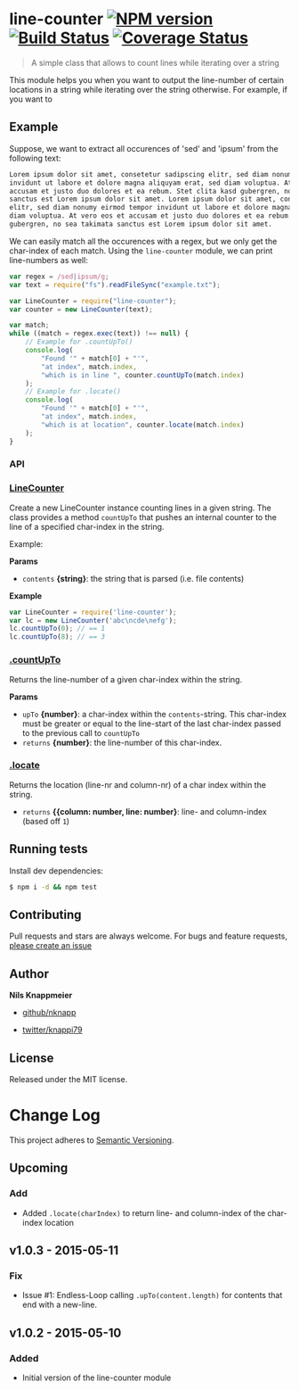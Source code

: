 # line-counter [![NPM version](https://badge.fury.io/js/line-counter.svg)](http://badge.fury.io/js/line-counter)  [![Build Status](https://travis-ci.org/nknapp/line-counter.svg)](https://travis-ci.org/nknapp/line-counter)  [![Coverage Status](https://img.shields.io/coveralls/nknapp/line-counter.svg)](https://coveralls.io/r/nknapp/line-counter)

> A simple class that allows to count lines while iterating over a string

This module helps you when you want to output the line-number of certain locations in a string while iterating over the string otherwise.
For example, if you want to

## Example

Suppose, we want to extract all occurences of 'sed' and 'ipsum' from the following text:

```txt
Lorem ipsum dolor sit amet, consetetur sadipscing elitr, sed diam nonumy eirmod tempor
invidunt ut labore et dolore magna aliquyam erat, sed diam voluptua. At vero eos et
accusam et justo duo dolores et ea rebum. Stet clita kasd gubergren, no sea takimata
sanctus est Lorem ipsum dolor sit amet. Lorem ipsum dolor sit amet, consetetur sadipscing
elitr, sed diam nonumy eirmod tempor invidunt ut labore et dolore magna aliquyam erat, sed
diam voluptua. At vero eos et accusam et justo duo dolores et ea rebum. Stet clita kasd
gubergren, no sea takimata sanctus est Lorem ipsum dolor sit amet.
```

We can easily match all the occurences with a regex, but we only get the char-index of each match.
Using the `line-counter` module, we can print line-numbers as well:

```js
var regex = /sed|ipsum/g;
var text = require("fs").readFileSync("example.txt");

var LineCounter = require("line-counter");
var counter = new LineCounter(text);

var match;
while ((match = regex.exec(text)) !== null) {
    // Example for .countUpTo()
    console.log(
        "Found '" + match[0] + "'",
        "at index", match.index,
        "which is in line ", counter.countUpTo(match.index)
    );
    // Example for .locate()
    console.log(
        "Found '" + match[0] + "'",
        "at index", match.index,
        "which is at location", counter.locate(match.index)
    );
}
```

### API

### [LineCounter](index.js#L44)

Create a new LineCounter instance counting lines in a given string. The class provides a method `countUpTo` that pushes an internal counter to the line of a specified char-index in the string.

Example:

**Params**

* `contents` **{string}**: the string that is parsed (i.e. file contents)

**Example**

```js
var LineCounter = require('line-counter');
var lc = new LineCounter('abc\ncde\nefg');
lc.countUpTo(0); // == 1
lc.countUpTo(8); // == 3
```

### [.countUpTo](index.js#L70)

Returns the line-number of a given char-index within the string.

**Params**

* `upTo` **{number}**: a char-index within the `contents`-string. This char-index must be greater or equal to the line-start of the last char-index passed to the previous call to `countUpTo`
* `returns` **{number}**: the line-number of this char-index.

### [.locate](index.js#L111)

Returns the location (line-nr and column-nr) of a char index
within the string.

* `returns` **{{column: number, line: number}**: line- and column-index (based off `1`)

## Running tests

Install dev dependencies:

```sh
$ npm i -d && npm test
```

## Contributing

Pull requests and stars are always welcome. For bugs and feature requests, [please create an issue](https://github.com/nknapp/line-counter/issues/new)

## Author

**Nils Knappmeier**

+ [github/nknapp](https://github.com/nknapp)
* [twitter/knappi79](http://twitter.com/knappi79)

## License

Released under the MIT license.

# Change Log

This project adheres to [Semantic Versioning](http://semver.org/).

## Upcoming

### Add

* Added `.locate(charIndex)` to return line- and column-index of the char-index location

## v1.0.3 - 2015-05-11

### Fix
* Issue #1: Endless-Loop calling `.upTo(content.length)` for contents that end with a new-line.

## v1.0.2 - 2015-05-10

### Added
* Initial version of the line-counter module